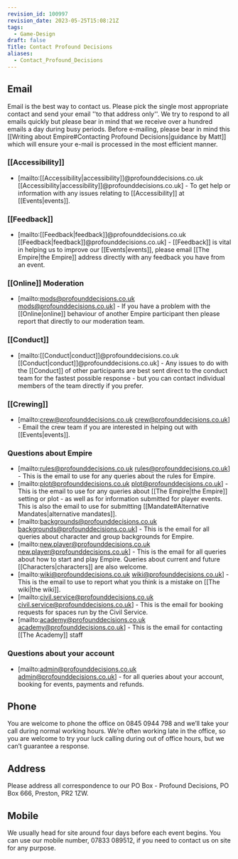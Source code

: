 ```yaml
---
revision_id: 100997
revision_date: 2023-05-25T15:08:21Z
tags:
  - Game-Design
draft: false
Title: Contact Profound Decisions
aliases:
  - Contact_Profound_Decisions
---
```

## Email
Email is the best way to contact us. Please pick the single most appropriate contact and send your email ''to that address only''. We try to respond to all emails quickly but please bear in mind that we receive over a hundred emails a day during busy periods. 
Before e-mailing, please bear in mind this [[Writing about Empire#Contacting Profound Decisions|guidance by Matt]] which will ensure your e-mail is processed in the most efficient manner.
### [[Accessibility]]
* [mailto:[[Accessibility|accessibility]]@profounddecisions.co.uk [[Accessibility|accessibility]]@profounddecisions.co.uk] - To get help or information with any issues relating to [[Accessibility]] at [[Events|events]].
### [[Feedback]]
* [mailto:[[Feedback|feedback]]@profounddecisions.co.uk [[Feedback|feedback]]@profounddecisions.co.uk] - [[Feedback]] is vital in helping us to improve our [[Events|events]], please email [[The Empire|the Empire]] address directly with any feedback you have from an event.
### [[Online]] Moderation
* [mailto:mods@profounddecisions.co.uk mods@profounddecisions.co.uk] - If you have a problem with the [[Online|online]] behaviour of another Empire participant then please report that directly to our moderation team.
### [[Conduct]]
* [mailto:[[Conduct|conduct]]@profounddecisions.co.uk [[Conduct|conduct]]@profounddecisions.co.uk] - Any issues to do with the [[Conduct]] of other participants are best sent direct to the conduct team for the fastest possible response - but you can contact individual members of the team directly if you prefer.
### [[Crewing]]
* [mailto:crew@profounddecisions.co.uk crew@profounddecisions.co.uk] - Email the crew team if you are interested in helping out with [[Events|events]].
### Questions about Empire
* [mailto:rules@profounddecisions.co.uk rules@profounddecisions.co.uk] - This is the email to use for any queries about the rules for Empire.
* [mailto:plot@profounddecisions.co.uk plot@profounddecisions.co.uk] - This is the email to use for any queries about [[The Empire|the Empire]] setting or plot - as well as for information submitted for player events. This is also the email to use for submitting [[Mandate#Alternative Mandates|alternative mandates]].
* [mailto:backgrounds@profounddecisions.co.uk backgrounds@profounddecisions.co.uk] - This is the email for all queries about character and group backgrounds for Empire.
* [mailto:new.player@profounddecisions.co.uk new.player@profounddecisions.co.uk] - This is the email for all queries about how to start and play Empire. Queries about current and future [[Characters|characters]] are also welcome.
* [mailto:wiki@profounddecisions.co.uk wiki@profounddecisions.co.uk] - This is the email to use to report what you think is a mistake on [[The wiki|the wiki]].
* [mailto:civil.service@profounddecisions.co.uk civil.service@profounddecisions.co.uk] - This is the email for booking requests for spaces run by the Civil Service.
* [mailto:academy@profounddecisions.co.uk academy@profounddecisions.co.uk] - This is the email for contacting [[The Academy]] staff
### Questions about your account
* [mailto:admin@profounddecisions.co.uk admin@profounddecisions.co.uk] - for all queries about your account, booking for events, payments and refunds.
## Phone
You are welcome to phone the office on  0845 0944 798 and we’ll take your call during normal working hours. We’re often working late in the office, so you are welcome to try your luck calling during out of office hours, but we can’t guarantee a response.
## Address
Please address all correspondence to our PO Box - Profound Decisions, PO Box 666, Preston, PR2 1ZW.
## Mobile
We usually head for site around four days before each event begins. You can use our mobile number, 07833 089512, if you need to contact us on site for any purpose.